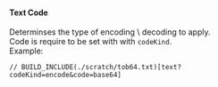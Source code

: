 #### Text Code

Determinses the type of encoding \ decoding to apply.  
Code is require to be set with with `codeKind`.  
Example:

```text
// BUILD_INCLUDE(./scratch/tob64.txt)[text?codeKind=encode&code=base64]
```
